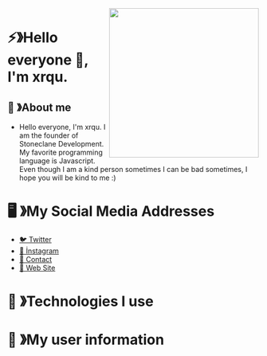 <img width="300" align="right" src="https://raw.githubusercontent.com/xrqulette/xrqulette/main/1653471573834.png" />

# ⚡》Hello everyone 👊, I'm xrqu.
## 🥀 》About me 
* Hello everyone, I'm xrqu. I am the founder of Stoneclane Development. My favorite programming language is Javascript. Even though I am a kind person sometimes I can be bad sometimes, I hope you will be kind to me :) 

# 🖥 》My Social Media Addresses 

* [🐦 Twitter](https://twitter.com/xrqulette) 
* [🌻 İnstagram](https://instagram.com/xrqu.live)
* [🌲 Contact](mailto:xrqu@sdevs.org)
* [🦚 Web Site](https://xrqu.live)

# 🍁 》Technologies I use 

# 🌼 》My user information









